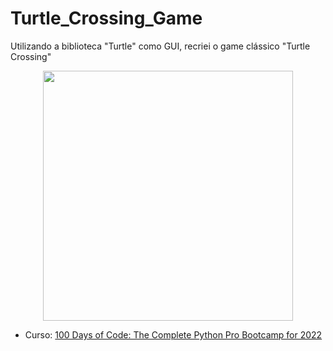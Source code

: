 # Turtle_Crossing_Game
Utilizando a biblioteca "Turtle" como GUI, recriei o game clássico "Turtle Crossing"

<p align="center">
<img src="https://user-images.githubusercontent.com/95550011/194435104-0963190a-fdeb-4b06-af63-0fb3e43e7adc.gif" width="400px"/>
</p>

* Curso: [100 Days of Code: The Complete Python Pro Bootcamp for 2022](https://www.udemy.com/course/100-days-of-code)
